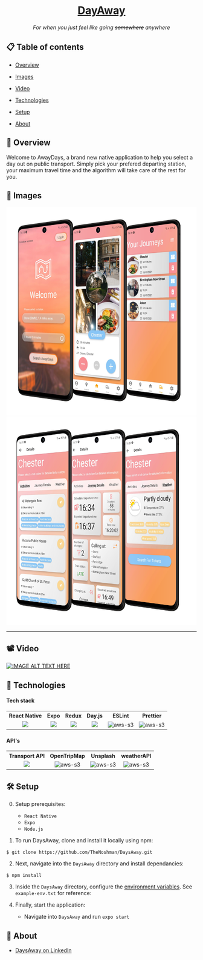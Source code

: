 <h1 align="center">
  <a href="#">
    DayAway
  </a>
</h1>
<div align="center"> <i>For when you just feel like going <del>somewhere</del> anywhere</i></div>

## 📋 Table of contents

* [Overview](#-overview)

* [Images](#-images)

* [Video](#-video)

* [Technologies](#-technologies)

* [Setup](#-setup)

* [About](#-about)

  

## 🔭 Overview

Welcome to AwayDays, a brand new native application to help you select a day out on public transport. Simply pick your prefered departing station, your maximum travel time and the algorithm will take care of the rest for you. 


## 📸 Images
<div align="center">
<img src="https://github.com/TheNoshman/DaysAway/blob/main/assets/app-photos/firstthree.png?raw=true" height="550" />

<img src="https://github.com/TheNoshman/DaysAway/blob/main/assets/app-photos/secondthree.png?raw=true" height="550" />
</div>

---



## 📽️ Video
[![IMAGE ALT TEXT HERE](https://img.youtube.com/vi/YOUTUBE_VIDEO_ID_HERE/0.jpg)](https://www.youtube.com/watch?v=YOUTUBE_VIDEO_ID_HERE)

## 🤖 Technologies

#### Tech stack

<div align="center">
   <table>
  <tr>
    <th style="text-align:center, width:400px">React Native</th>
    <th style="text-align:center">Expo</th>
    <th style="text-align:center">Redux</th>
    <th style="text-align:center">Day.js</th>
    <th style="text-align:center">ESLint</th>
    <th style="text-align:center">Prettier</th>
  </tr>
  <tr>
    <td style="text-align:center"><img src="https://img.icons8.com/nolan/64/react-native.png" style="align-items:center"/> </td>
    <td style="text-align:center"><img src="https://img.icons8.com/ios-glyphs/50/000000/chevron-up.png"/></td>
    <td style="text-align:center"><img src="https://img.icons8.com/color/48/000000/redux.png"/></td>
    <td style="text-align:center"><img src="https://user-images.githubusercontent.com/17680888/39081119-3057bbe2-456e-11e8-862c-646133ad4b43.png"  width="100"></td>
    <td style="text-align:center"><img src="https://seeklogo.com/images/E/eslint-logo-4B5C528034-seeklogo.com.png" alt="aws-s3" width="60" ></td>
    <td style="text-align:center"> <img src="https://seeklogo.com/images/P/prettier-logo-D5C5197E37-seeklogo.com.png" alt="aws-s3" width="55" ></td>
  </tr>
</table> 
</div>

  #### API's
<div align="center">
   <table style="width:100%">
  <tr>
    <th style="text-align:center">Transport API</th>
    <th style="text-align:center">OpenTripMap</th>
    <th style="text-align:center">Unsplash</th>
    <th style="text-align:center">weatherAPI</th>
  </tr>
  <tr>
    <td style="text-align:center"><img src="https://img.icons8.com/fluent/48/000000/up.png" width="50" > </td>
    <td style="text-align:center"><img src="https://opentripmap.io/img/small_logo.svg" alt="aws-s3" width="50"></td>
    <td style="text-align:center"><img src="https://unsplash-assets.imgix.net/marketing/press-symbol.svg?auto=format&fit=crop&q=60" alt="aws-s3" width="50"></td>
    <td style="text-align:center"><img src="https://cdn.weatherapi.com/v4/images/weatherapi_logo.png" alt="aws-s3" height="50" ></td>
  </tr>
</table> 
</div>



## 🛠️ Setup

0. Setup prerequisites:
   * `React Native`
   * `Expo`
   * `Node.js`

1. To run DaysAway, clone and install it locally using npm:

```
$ git clone https://github.com/TheNoshman/DaysAway.git
```

2. Next, navigate into the `DaysAway` directory and install dependancies:

```
$ npm install
```

3. Inside the `DaysAway` directory, configure the [environment variables](https://medium.com/chingu/an-introduction-to-environment-variables-and-how-to-use-them-f602f66d15fa). See `example-env.txt` for reference:
4. Finally, start the application:

   * Navigate into `DaysAway` and run `expo start`

     

## 📖 About

* [DaysAway on LinkedIn](https://www.linkedin.com/company/daysawayapp)
